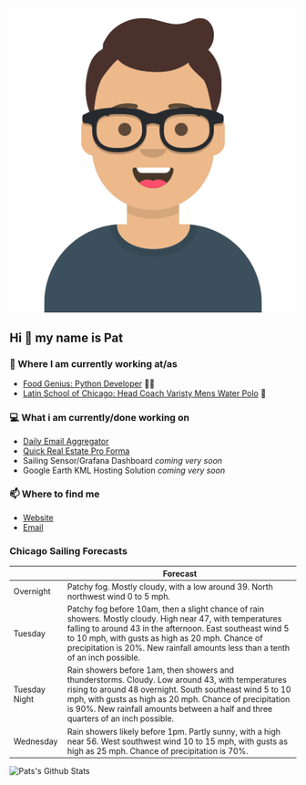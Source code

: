 [![Social banner for p-j-falconer](https://raw.githubusercontent.com/P-J-FALCONER/P-J-FALCONER/master/assets/avataaars.svg)](https://patfalconer.com/)
## Hi :wave: my name is Pat

### 💼 Where I am currently working at/as
- [Food Genius: Python Developer](https://getfoodgenius.com/) 🍔🐍
- [Latin School of Chicago: Head Coach Varisty Mens Water Polo](https://www.latinschool.org/) 🤽


### 💻 What i am currently/done working on
 - [Daily Email Aggregator](https://github.com/P-J-FALCONER/dott_daily_mail)
 - [Quick Real Estate Pro Forma](https://github.com/P-J-FALCONER/henry)
 - Sailing Sensor/Grafana Dashboard *coming very soon*
 - Google Earth KML Hosting Solution *coming very soon*

### 📫 Where to find me
 - [Website](https://patfalconer.com/)
 - [Email](mailto:patrick.j.falconer@gmail.com)


### Chicago Sailing Forecasts
|   | Forecast  |
|---|---|
| Overnight | Patchy fog. Mostly cloudy, with a low around 39. North northwest wind 0 to 5 mph. |
| Tuesday | Patchy fog before 10am, then a slight chance of rain showers. Mostly cloudy. High near 47, with temperatures falling to around 43 in the afternoon. East southeast wind 5 to 10 mph, with gusts as high as 20 mph. Chance of precipitation is 20%. New rainfall amounts less than a tenth of an inch possible. |
| Tuesday Night | Rain showers before 1am, then showers and thunderstorms. Cloudy. Low around 43, with temperatures rising to around 48 overnight. South southeast wind 5 to 10 mph, with gusts as high as 20 mph. Chance of precipitation is 90%. New rainfall amounts between a half and three quarters of an inch possible. |
| Wednesday | Rain showers likely before 1pm. Partly sunny, with a high near 56. West southwest wind 10 to 15 mph, with gusts as high as 25 mph. Chance of precipitation is 70%. |

![Pats's Github Stats](https://github-readme-stats.vercel.app/api?username=p-j-falconer&show_icons=true&theme=radical)
